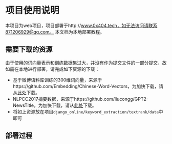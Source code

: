 # 项目使用说明

本项目为web项目，项目部署于http://www.0x404.tech，如无法访问请联系871206929@qq.com。
本文档为本地部署教程。

## 需要下载的资源
由于使用的词向量表示和训练数据集过大，并没有作为提交文件的一部分提交，故如需在本地进行部署，请完成如下资源的下载：
* 基于微博语料库训练的$300$维词向量，来源于https://github.com/Embedding/Chinese-Word-Vectors，为加快下载，请从[此处](http://image-hosting-404.oss-cn-beijing.aliyuncs.com/source/sgns.weibo.word.bz2)下载。
* NLPCC2017摘要数据，来源于https://github.com/liucongg/GPT2-NewsTitle，为加快下载，请从[此处](http://image-hosting-404.oss-cn-beijing.aliyuncs.com/source/nlpcc_data.json)下载。
* 将如上资源放在项目`django_online/keyword_extraction/textrank/data`中即可

## 部署过程
